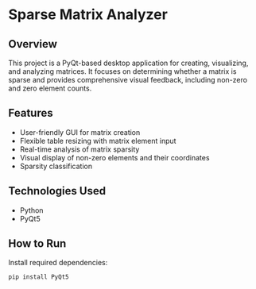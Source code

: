 # Sparse Matrix Analyzer

## Overview
This project is a PyQt-based desktop application for creating, visualizing, and analyzing matrices. It focuses on determining whether a matrix is sparse and provides comprehensive visual feedback, including non-zero and zero element counts.

## Features
- User-friendly GUI for matrix creation
- Flexible table resizing with matrix element input
- Real-time analysis of matrix sparsity
- Visual display of non-zero elements and their coordinates
- Sparsity classification

## Technologies Used
- Python
- PyQt5

## How to Run
   Install required dependencies:
   ```bash
   pip install PyQt5
